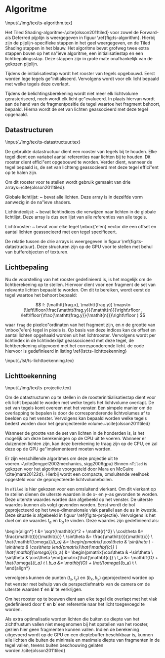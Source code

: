 # Algoritme

\input{./img/tex/ts-algorithm.tex}

Het Tiled Shading-algoritme~\cite{olsson2011tiled} voor zowel de Forward- als 
Deferred pijplijn is weergegeven in figuur \ref{fig:ts-algorithm}. Hierbij zijn
de pijplijn-specifieke stappen in het geel weergegeven, en de Tiled Shading 
stappen in het blauw. Het algoritme bevat grofweg twee extra stappen boven op
het na\"ieve algoritme, een initialisatiestap en een lichtbepalingsstap. Deze
stappen zijn in grote mate onafhankelijk van de gekozen pijplijn.

Tijdens de initialisatiestap wordt het rooster van tegels opgebouwd. Eerst 
worden lege tegels ge\"initialiseerd. Vervolgens wordt voor elk licht bepaald
met welke tegels deze overlapt.

Tijdens de belichtingsberekening wordt niet meer elk lichtvolume gerasteriseerd,
noch wordt elk licht ge\"evalueerd. In plaats hiervan wordt aan de hand van 
de fragmentpositie de tegel waartoe het fragment behoort, bepaald. Hierna wordt
de set van lichten geassocieerd met deze tegel opgehaald.


## Datastructuren

\input{./img/tex/ts-datastructuur.tex}

De gebruikte datastructuur dient een rooster van tegels bij te houden. Elke 
tegel dient een variabel aantal referenties naar lichten bij te houden. Dit
rooster dient effici\"ent opgebouwd te worden. Verder dient, wanneer de tegel
bepaald is, de set van lichteng geassocieerd met deze tegel effici\"ent op
te halen zijn. 

Om dit rooster voor te stellen wordt gebruik gemaakt van drie 
arrays~\cite{olsson2011tiled}:

Globale lichtlijst:
  ~ bevat alle lichten. Deze array is in dezelfde vorm aanwezig in de na\"ieve 
    shaders.
    
Lichtindexlijst:
  ~ bevat lichtindices die verwijzen naar lichten in de globale lichtlijst.
    Deze array is dus een lijst van alle referenties van alle tegels.
    
Lichtrooster:
  ~ bevat voor elke tegel \mbox{\'e\'en} vector die een offset en aantal lichten
    geassocieerd met een tegel specificeert.
    

De relatie tussen de drie arrays is weergegeven in figuur \ref{fig:ts-datastructuur}.
Deze structuren zijn op de GPU voor te stellen met behul van bufferobjecten of
texturen.


## Lichtbepaling

Nu de voorstelling van het rooster gedefinieerd is, is het mogelijk om de 
lichtberekening op te stellen. Hiervoor dient voor een fragment de set van 
relevante lichten bepaald te worden. Om dit te bereiken, wordt eerst 
de tegel waartoe het behoort bepaald:

$$ f: (\mathtt{frag.x}, \mathtt{frag.y}) \mapsto (\left\lfloor{\frac{\mathtt{frag.y}}{\mathit{n}}}\right\rfloor , \left\lfloor{\frac{\mathtt{frag.y}}{\mathit{n}}}\right\rfloor ) $$
                                                  
waar $\mathtt{frag}$ de pixelco\"ordinaten van het fragment zijn, en $n$ de 
grootte van \mbox{\'e'en} tegel in pixels is. Op basis van deze indices kan de
offset en aantal lichten opgehaald worden uit het lichtrooster. 
Vervolgens wordt per lichtindex in de lichtindexlijst geassociceerd met deze 
tegel, de lichtberekening uitgevoerd met het corresponderende licht. 
de code hiervoor is gedefinieerd in listing \ref{lst:ts-lichttoekenning}

\input{./lst/ts-lichttoekenning.tex}

## Lichttoekenning

\input{./img/tex/ts-projectie.tex}

Om de datastructuren op te stellen in de roosterinitiialisatiestap dient voor 
elk licht bepaald te worden met welke tegels het lichtvolume overlapt. De set
van tegels komt overeen met het venster. Een simpele manier om de overlapping
te bepalen is door de corresponderende lichtvolumes af te beelden op het 
venster. Vervolgens kan bepaald worden welke tegels bedekt worden door het
geprojecteerde volume.~\cite{olsson2011tiled} 

Wanneer de grootte van de set van lichten in de honderden is, is het mogelijk
om deze berekeningen op de CPU uit te voeren. Wanneer er duizenden lichten zijn,
kan deze berekening te traag zijn op de CPU, en zal deze op de GPU 
ge\"implementeerd moeten worden. 

Er zijn verschillende algoritmes om deze projectie uit te voeren.~\cite{lengyel2002mechanics, sigg2006gpu}
Binnen `nTiled` is gekozen voor het algoritme voorgesteld door Mara en McGuire \cite{mara20122d}.
Hierbij wordt een compacte, omsluitende veelhoek opgesteld voor de geprojecteerde lichtvolumebollen. 

In `nTiled` is hier gekozen voor een omsluitend vierkant. Om dit vierkant op te stellen dienen de
uiterste waarden in de $x$- en $y$-as gevonden te worden. Deze uiterste waardes worden dan 
afgebeeld op het venster. De uiterste waardes kunnen als volgt gevonden worden.
Eerst wordt de bol geprojecteerd op het twee-dimensionale vlak parallel aan de as in kwestie.
Deze situatie is afgebeeld in figuur \ref{fig:ts-projectie}. Vervolgens is het doel
om de waardes $\mathit{t}_a$ en $\mathit{b}_a$ te vinden. Deze waardes zijn gedefinieerd als:

\begin{align*}
  t &= \sqrt{\mathit{c}^2 + \mathit{r}^2} \\
  \cos\theta &= \frac{\mathit{t}}{\mathit{c}} \\
  \sin\theta &= \frac{\mathit{r}}{\mathit{c}} \\
  \hat{\mathbf{\omega}}_{t_a} &=  \begin{pmatrix}\cos\theta & \sin\theta \\ -\sin\theta & \cos\theta \end{pmatrix}\hat{\mathbf{c}}  \\
  \hat{\mathbf{\omega}}_{b_a} &=  \begin{pmatrix}\cos\theta & -\sin\theta \\ \sin\theta & \cos\theta \end{pmatrix}\hat{\mathbf{c}}  \\
  t_a &= \mathbf{O} + \hat{\omega}_{t_a} t \\
  b_a &= \mathbf{O} + \hat{\omega}_{b_a} t \\
\end{align*}

vervolgens kunnen de punten $(t_x, t_y)$ en $(b_x, b_y)$ geprojecteerd worden op
het venster met behulp van de perspectiefmatrix van de camera om de uiterste
waarden $\mathbf{t}\prime$ en $\mathbf{b}\prime$ te verkrijgen. 

Om het rooster op te bouwen dient aan elke tegel die overlapt met het vlak 
gedefinieerd door $\mathbf{t}\prime$ en $\mathbf{b}\prime$ een referentie
naar het licht toegevoegd te worden.

Als extra optimalisatie worden lichten die buiten de diepte van het zichtfrustum
vallen niet meegenomen bij het opstellen van het rooster, gezien hier geen
fragmenten kunnen vallen. Indien de berekening uitgevoerd wordt op de GPU en een
dieptebuffer beschikbaar is, kunnen alle lichten die buiten de minimale en 
maximale diepte van fragmenten in de tegel vallen, tevens buiten beschouwing
gelaten worden.\cite{olsson2011tiled}

